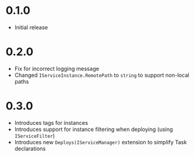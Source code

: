 # 0.1.0

- Initial release

# 0.2.0

- Fix for incorrect logging message
- Changed `IServiceInstance.RemotePath` to `string` to support non-local paths

# 0.3.0

- Introduces tags for instances
- Introduces support for instance filtering when deploying (using `IServiceFilter`)
- Introduces new `Deploys(IServiceManager)` extension to simplify Task declarations